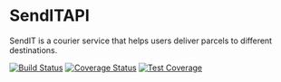 # SendITAPI
SendIT is a courier service that helps users deliver parcels to different destinations. 

[![Build Status](https://travis-ci.org/NLSanyu/SendITAPI.svg?branch=api)](https://travis-ci.org/NLSanyu/SendITAPI)
[![Coverage Status](https://coveralls.io/repos/github/NLSanyu/SendITAPI/badge.svg)](https://coveralls.io/github/NLSanyu/SendITAPI)
[![Test Coverage](https://api.codeclimate.com/v1/badges/7d6df8a6836b46adf0ee/test_coverage)](https://codeclimate.com/github/NLSanyu/SendITAPI/test_coverage)
